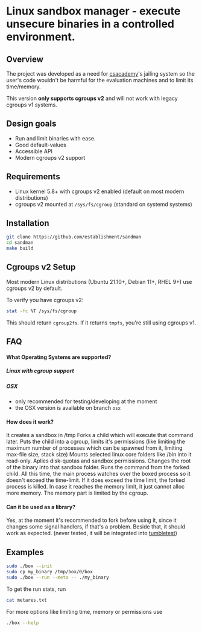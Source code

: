 Linux sandbox manager - execute unsecure binaries in a controlled environment.
==============================================================================

Overview
--------
The project was developed as a need for [csacademy](https://csacademy.com/)'s jailing system so the user's code wouldn't be harmful for the evaluation machines and to limit its time/memory.

This version **only supports cgroups v2** and will not work with legacy cgroups v1 systems.

Design goals
------------
- Run and limit binaries with ease.
- Good default-values
- Accessible API
- Modern cgroups v2 support

Requirements
------------
- Linux kernel 5.8+ with cgroups v2 enabled (default on most modern distributions)
- cgroups v2 mounted at `/sys/fs/cgroup` (standard on systemd systems)

Installation
------------
```sh
git clone https://github.com/establishment/sandman
cd sandman
make build 
```

Cgroups v2 Setup
----------------
Most modern Linux distributions (Ubuntu 21.10+, Debian 11+, RHEL 9+) use cgroups v2 by default.

To verify you have cgroups v2:
```sh
stat -fc %T /sys/fs/cgroup
```
This should return `cgroup2fs`. If it returns `tmpfs`, you're still using cgroups v1.

FAQ
---
#### What Operating Systems are supported?
##### Linux with cgroup support
##### OSX
- only recommended for testing/developing at the moment
- the OSX version is available on branch `osx`

#### How does it work?
It creates a sandbox in /tmp
Forks a child which will execute that command later.
Puts the child into a cgroup, limits it's permissions (like limiting the maximum number of processes which can be spawned from it, limiting max-file size, stack size)
Mounts selected linux core folders like /bin into it read-only.
Aplies disk-quotas and sandbox permissions.
Changes the root of the binary into that sandbox folder.
Runs the command from the forked child.
All this time, the main process watches over the boxed process so it doesn't exceed the time-limit.
If it does exceed the time limit, the forked process is killed.
In case it reaches the memory limit, it just cannot alloc more memory. The memory part is limited by the cgroup.

#### Can it be used as a library?
Yes, at the moment it's recommended to fork before using it, since it changes some signal handlers, if that's a problem.
Beside that, it should work as expected. (never tested, it will be integrated into [tumbletest](https://github.com/establishment/tumbletest))

Examples
--------
```sh
sudo ./box --init
sudo cp my_binary /tmp/box/0/box
sudo ./box --run --meta -- ./my_binary
```

To get the run stats, run
```sh
cat metares.txt
```

For more options like limiting time, memory or permissions use
```sh
./box --help
```
